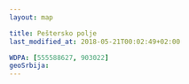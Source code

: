 ```yaml
---
layout: map

title: Peštersko polje
last_modified_at: 2018-05-21T00:02:49+02:00

WDPA: [555588627, 903022]
geoSrbija:
---
```

